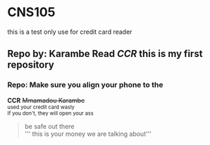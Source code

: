 # CNS105
this is a test only use for credit card reader  
## Repo by:   Karambe Read *CCR* this is my first repository
### Repo: Make sure you align your phone to the   
**CCR**
~~Mmamadou Karambe~~  
<sub>used your credit card wasly</sub>  
<sup>If you don't, they will open your ass</sup>  
> be safe out there  
''' this is your money we are talking about'''
